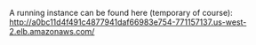 A running instance can be found here (temporary of course): http://a0bc11d4f491c4877941daf66983e754-771157137.us-west-2.elb.amazonaws.com/
